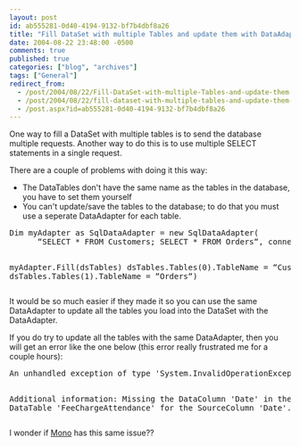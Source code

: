 ```yaml
---
layout: post
id: ab555281-0d40-4194-9132-bf7b4dbf8a26
title: "Fill DataSet with multiple Tables and update them with DataAdapter"
date: 2004-08-22 23:48:00 -0500
comments: true
published: true
categories: ["blog", "archives"]
tags: ["General"]
redirect_from: 
  - /post/2004/08/22/Fill-DataSet-with-multiple-Tables-and-update-them-with-DataAdapter
  - /post/2004/08/22/fill-dataset-with-multiple-tables-and-update-them-with-dataadapter
  - /post.aspx?id=ab555281-0d40-4194-9132-bf7b4dbf8a26
---
```

<!-- more -->
<p>One way to fill a DataSet with multiple tables is to send the database multiple requests. Another way to do this is to use multiple SELECT statements in a single request.</p>
<p>There are a couple of problems with doing it this way:</p>
<ul>
<li>The DataTables don't have the same name as the tables in the database, you have to set them yourself</li>
<li>You can't update/save the tables to the database; to do that you must use a seperate DataAdapter for each table.</li>
</ul>
<pre class="brush: vb; first-line: 1; tab-size: 4; toolbar: false; ">Dim myAdapter as SqlDataAdapter = new SqlDataAdapter(
      &ldquo;SELECT * FROM Customers; SELECT * FROM Orders&ldquo;, connection)

myAdapter.Fill(dsTables)
dsTables.Tables(0).TableName = &ldquo;Customers&ldquo;)
dsTables.Tables(1).TableName = &ldquo;Orders&ldquo;)</pre>
<p>It would be so much easier if they made it so you can use the same DataAdapter to update all the tables you load into the DataSet with the DataAdapter.</p>
<p>If you do try to update all the tables with the same DataAdapter, then you will get an error like the one below (this error really frustrated me for a couple hours):</p>
<pre class="brush: plain; first-line: 1; tab-size: 4; toolbar: false; ">An unhandled exception of type 'System.InvalidOperationException' occurred in system.data.dll

Additional information: Missing the DataColumn 'Date' in the DataTable 'FeeChargeAttendance' for the SourceColumn 'Date'.</pre>
<p>I wonder if <a title="Mono Project" href="http://mono-project.com" target="_blank">Mono</a> has this same issue??</p>
